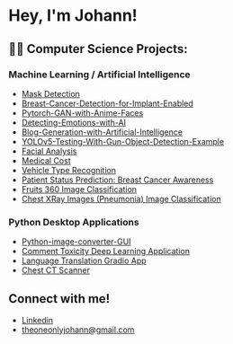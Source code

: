 <h1>Hey, I'm Johann!

<h2>👨‍💻 Computer Science Projects:</h2>

### Machine Learning / Artificial Intelligence
* [Mask Detection](https://github.com/theonejohann/Mask-Detection)
* [Breast-Cancer-Detection-for-Implant-Enabled](https://github.com/theonejohann/Breast-Cancer-Detection-for-Implant-Enabled)
* [Pytorch-GAN-with-Anime-Faces](https://github.com/theonejohann/Pytorch-GAN-with-Anime-Faces)
* [Detecting-Emotions-with-AI](https://github.com/theonejohann/Detecting-Emotions-with-AI)
* [Blog-Generation-with-Artificial-Intelligence](https://github.com/theonejohann/Blog-Generation-with-Artificial-Intelligence)
* [YOLOv5-Testing-With-Gun-Object-Detection-Example](https://github.com/theonejohann/YOLOv5-Testing-With-Gun-Object-Detection-Example)
* [Facial Analysis](https://github.com/theonejohann/describe_face)
* [Medical Cost](https://www.kaggle.com/code/theoneandonlyp/medical-cost-personal-datasets)
* [Vehicle Type Recognition](https://www.kaggle.com/code/theoneandonlyp/vehicle-type-recognition)
* [Patient Status Prediction: Breast Cancer Awareness](https://www.kaggle.com/code/theoneandonlyp/patient-status-prediction-breast-cancer-awareness)
* [Fruits 360 Image Classification](https://www.kaggle.com/code/theoneandonlyp/fruits-360-image-classification)
* [Chest XRay Images (Pneumonia) Image Classification](https://www.kaggle.com/code/theoneandonlyp/chest-xray-images-pneumonia-image-classification)

### Python Desktop Applications
* [Python-image-converter-GUI](https://github.com/theonejohann/Python-image-converter-GUI)
* [Comment Toxicity Deep Learning Application](https://github.com/theonejohann/Comment-Toxicity-DL-Model)
* [Language Translation Gradio App](https://github.com/theonejohann/Language-Translation-Jupyter-Notebook)
* [Chest CT Scanner](https://github.com/theonejohann/ChestCT)


## Connect with me!
* [Linkedin](https://www.linkedin.com/in/johann-pineda-97992a235/)
* theoneonlyjohann@gmail.com

<!--
Here are some ideas to get you started:
- 🔭 I’m currently working on ...
- 🌱 I’m currently learning ...
- 👯 I’m looking to collaborate on ...
- 🤔 I’m looking for help with ...
- 💬 Ask me about ...
- 📫 How to reach me: ...
- 😄 Pronouns: ...
- ⚡ Fun fact: ...
-->
